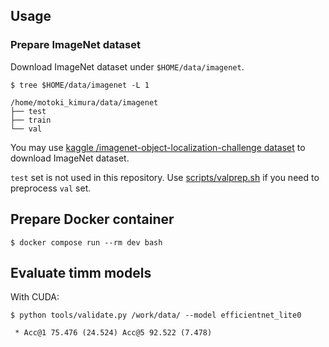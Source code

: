 ## Usage

### Prepare ImageNet dataset

Download ImageNet dataset under `$HOME/data/imagenet`.

```
$ tree $HOME/data/imagenet -L 1

/home/motoki_kimura/data/imagenet
├── test
├── train
└── val
```

You may use [kaggle /imagenet-object-localization-challenge dataset](https://www.kaggle.com/competitions/imagenet-object-localization-challenge/data)
to download ImageNet dataset.

`test` set is not used in this repository. Use [scripts/valprep.sh](scripts/valprep.sh) if you need to preprocess `val` set.

## Prepare Docker container

```
$ docker compose run --rm dev bash
```

## Evaluate timm models

With CUDA:

```
$ python tools/validate.py /work/data/ --model efficientnet_lite0

 * Acc@1 75.476 (24.524) Acc@5 92.522 (7.478)
```

